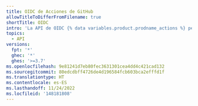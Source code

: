 ```yaml
---
title: OIDC de Acciones de GitHub
allowTitleToDifferFromFilename: true
shortTitle: OIDC
intro: 'La API de OIDC {% data variables.product.prodname_actions %} permite personalizar las notificaciones del token JWT.'
topics:
  - API
versions:
  fpt: '*'
  ghec: '*'
  ghes: '>=3.7'
ms.openlocfilehash: 9e81241d7eb80fec3631301cea4dd4c421cad132
ms.sourcegitcommit: 80edcdbff4726de4d196584fcb603bca2efffd1f
ms.translationtype: HT
ms.contentlocale: es-ES
ms.lasthandoff: 11/24/2022
ms.locfileid: '148181808'
---
```


